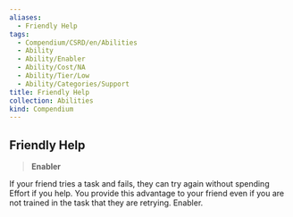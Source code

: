```yaml
---
aliases:
  - Friendly Help
tags:
  - Compendium/CSRD/en/Abilities
  - Ability
  - Ability/Enabler
  - Ability/Cost/NA
  - Ability/Tier/Low
  - Ability/Categories/Support
title: Friendly Help
collection: Abilities
kind: Compendium
---
```

## Friendly Help  
>**Enabler**
  
If your friend tries a task and fails, they can try again without spending Effort if you help. You provide this advantage to your friend even if you are not trained in the task that they are retrying. Enabler.